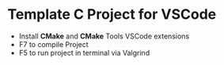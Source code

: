 # Template C Project for VSCode 

* Install __CMake__ and __CMake__ Tools VSCode extensions
* F7 to compile Project
* F5 to run project in terminal via Valgrind